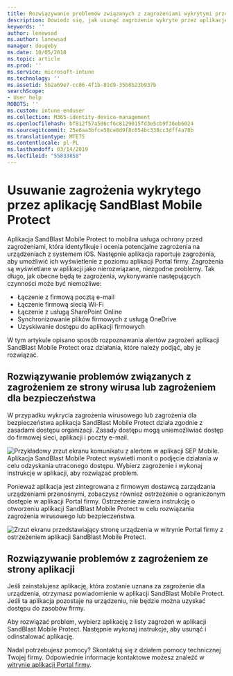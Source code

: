 ```yaml
---
title: Rozwiązywanie problemów związanych z zagrożeniami wykrytymi przez aplikację SandBlast Mobile Protect w systemie iOS | Microsoft Docs
description: Dowiedz się, jak usunąć zagrożenie wykryte przez aplikację SandBlast Mobile Protect w systemie iOS.
keywords: ''
author: lenewsad
ms.author: lanewsad
manager: dougeby
ms.date: 10/05/2018
ms.topic: article
ms.prod: ''
ms.service: microsoft-intune
ms.technology: ''
ms.assetid: 5b2a69e7-cc86-4f1b-81d9-35b8b23b937b
searchScope:
- User help
ROBOTS: ''
ms.custom: intune-enduser
ms.collection: M365-identity-device-management
ms.openlocfilehash: bf812f57a506cf6c8129015fd3e5cb9f36eb6024
ms.sourcegitcommit: 25e6aa3bfce58ce8d9f8c054bc338cc3dff4a78b
ms.translationtype: MTE75
ms.contentlocale: pl-PL
ms.lasthandoff: 03/14/2019
ms.locfileid: "55833858"
---
```

# <a name="resolve-a-threat-found-by-sandblast-mobile-protect"></a>Usuwanie zagrożenia wykrytego przez aplikację SandBlast Mobile Protect

Aplikacja SandBlast Mobile Protect to mobilna usługa ochrony przed zagrożeniami, która identyfikuje i ocenia potencjalne zagrożenia na urządzeniach z systemem iOS. Następnie aplikacja raportuje zagrożenia, aby umożliwić ich wyświetlenie z poziomu aplikacji Portal firmy. Zagrożenia są wyświetlane w aplikacji jako nierozwiązane, niezgodne problemy. Tak długo, jak obecne będą te zagrożenia, wykonywanie następujących czynności może być niemożliwe:   

* Łączenie z firmową pocztą e-mail
* Łączenie firmową siecią Wi-Fi
* Łączenie z usługą SharePoint Online
* Synchronizowanie plików firmowych z usługą OneDrive
* Uzyskiwanie dostępu do aplikacji firmowych

W tym artykule opisano sposób rozpoznawania alertów zagrożeń aplikacji SandBlast Mobile Protect oraz działania, które należy podjąć, aby je rozwiązać.  

## <a name="troubleshoot-virus-or-security-threat"></a>Rozwiązywanie problemów związanych z zagrożeniem ze strony wirusa lub zagrożeniem dla bezpieczeństwa  
W przypadku wykrycia zagrożenia wirusowego lub zagrożenia dla bezpieczeństwa aplikacja SandBlast Mobile Protect działa zgodnie z zasadami dostępu organizacji. Zasady dostępu mogą uniemożliwiać dostęp do firmowej sieci, aplikacji i poczty e-mail.  

![Przykładowy zrzut ekranu komunikatu z alertem w aplikacji SEP Mobile.](./media/skycure-list-of-potential-issues-android.png)  
Aplikacja SandBlast Mobile Protect wyświetli monit o podjęcie działania w celu odzyskania utraconego dostępu. Wybierz zagrożenie i wykonaj instrukcje w aplikacji, aby rozwiązać problem.

Ponieważ aplikacja jest zintegrowana z firmowym dostawcą zarządzania urządzeniami przenośnymi, zobaczysz również ostrzeżenie o ograniczonym dostępie w aplikacji Portal firmy. Ostrzeżenie zawiera instrukcję o otworzeniu aplikacji SandBlast Mobile Protect w celu rozwiązania zagrożenia wirusowego lub bezpieczeństwa.  

  ![Zrzut ekranu przedstawiający stronę urządzenia w witrynie Portal firmy z ostrzeżeniem aplikacji SandBlast Mobile Protect.](./media/CP-lookout-virus-banner-1808.png)  

## <a name="troubleshoot-an-app-threat"></a>Rozwiązywanie problemów z zagrożeniem ze strony aplikacji  

Jeśli zainstalujesz aplikację, która zostanie uznana za zagrożenie dla urządzenia, otrzymasz powiadomienie w aplikacji SandBlast Mobile Protect. Jeśli ta aplikacja pozostaje na urządzeniu, nie będzie można uzyskać dostępu do zasobów firmy.  

Aby rozwiązać problem, wybierz aplikację z listy zagrożeń w aplikacji SandBlast Mobile Protect. Następnie wykonaj instrukcje, aby usunąć i odinstalować aplikację.  

Nadal potrzebujesz pomocy? Skontaktuj się z działem pomocy technicznej Twojej firmy. Odpowiednie informacje kontaktowe możesz znaleźć w [witrynie aplikacji Portal firmy](https://go.microsoft.com/fwlink/?linkid=2010980).  
